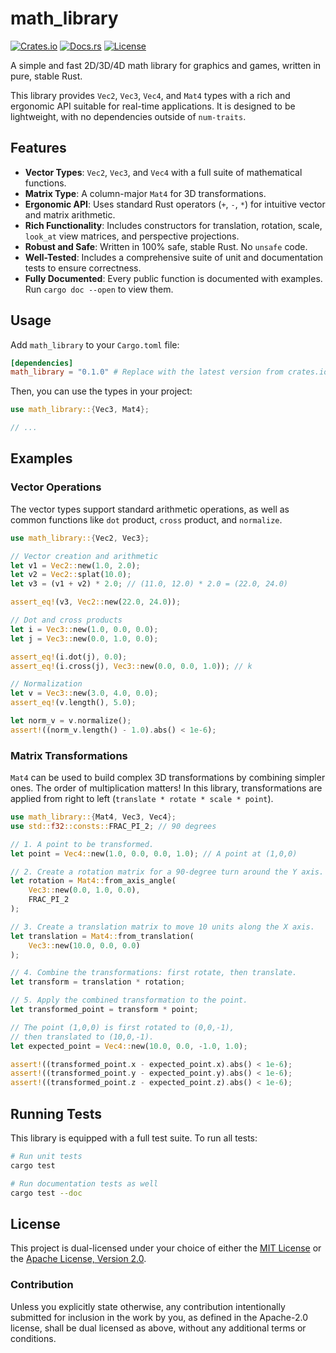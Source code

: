 # math_library

<!-- Badges: Replace placeholders when you publish and set up CI -->
[![Crates.io](https://img.shields.io/crates/v/math_library.svg)](https://crates.io/crates/math_library)
[![Docs.rs](https://docs.rs/math_library/badge.svg)](https://docs.rs/math_library)
[![License](https://img.shields.io/badge/license-MIT%2FApache--2.0-blue.svg)](#license)
<!--
[![CI](https://github.com/willmccallion/math_library/actions/workflows/ci.yml/badge.svg)](https://github.com/willmccallion/math_library/actions/workflows/ci.yml)
-->

A simple and fast 2D/3D/4D math library for graphics and games, written in pure, stable Rust.

This library provides `Vec2`, `Vec3`, `Vec4`, and `Mat4` types with a rich and ergonomic API suitable for real-time applications. It is designed to be lightweight, with no dependencies outside of `num-traits`.

## Features

-   **Vector Types**: `Vec2`, `Vec3`, and `Vec4` with a full suite of mathematical functions.
-   **Matrix Type**: A column-major `Mat4` for 3D transformations.
-   **Ergonomic API**: Uses standard Rust operators (`+`, `-`, `*`) for intuitive vector and matrix arithmetic.
-   **Rich Functionality**: Includes constructors for translation, rotation, scale, `look_at` view matrices, and perspective projections.
-   **Robust and Safe**: Written in 100% safe, stable Rust. No `unsafe` code.
-   **Well-Tested**: Includes a comprehensive suite of unit and documentation tests to ensure correctness.
-   **Fully Documented**: Every public function is documented with examples. Run `cargo doc --open` to view them.

## Usage

Add `math_library` to your `Cargo.toml` file:

```toml
[dependencies]
math_library = "0.1.0" # Replace with the latest version from crates.io
```

Then, you can use the types in your project:

```rust
use math_library::{Vec3, Mat4};

// ...
```

## Examples

### Vector Operations

The vector types support standard arithmetic operations, as well as common functions like `dot` product, `cross` product, and `normalize`.

```rust
use math_library::{Vec2, Vec3};

// Vector creation and arithmetic
let v1 = Vec2::new(1.0, 2.0);
let v2 = Vec2::splat(10.0);
let v3 = (v1 + v2) * 2.0; // (11.0, 12.0) * 2.0 = (22.0, 24.0)

assert_eq!(v3, Vec2::new(22.0, 24.0));

// Dot and cross products
let i = Vec3::new(1.0, 0.0, 0.0);
let j = Vec3::new(0.0, 1.0, 0.0);

assert_eq!(i.dot(j), 0.0);
assert_eq!(i.cross(j), Vec3::new(0.0, 0.0, 1.0)); // k

// Normalization
let v = Vec3::new(3.0, 4.0, 0.0);
assert_eq!(v.length(), 5.0);

let norm_v = v.normalize();
assert!((norm_v.length() - 1.0).abs() < 1e-6);
```

### Matrix Transformations

`Mat4` can be used to build complex 3D transformations by combining simpler ones. The order of multiplication matters! In this library, transformations are applied from right to left (`translate * rotate * scale * point`).

```rust
use math_library::{Mat4, Vec3, Vec4};
use std::f32::consts::FRAC_PI_2; // 90 degrees

// 1. A point to be transformed.
let point = Vec4::new(1.0, 0.0, 0.0, 1.0); // A point at (1,0,0)

// 2. Create a rotation matrix for a 90-degree turn around the Y axis.
let rotation = Mat4::from_axis_angle(
    Vec3::new(0.0, 1.0, 0.0),
    FRAC_PI_2
);

// 3. Create a translation matrix to move 10 units along the X axis.
let translation = Mat4::from_translation(
    Vec3::new(10.0, 0.0, 0.0)
);

// 4. Combine the transformations: first rotate, then translate.
let transform = translation * rotation;

// 5. Apply the combined transformation to the point.
let transformed_point = transform * point;

// The point (1,0,0) is first rotated to (0,0,-1),
// then translated to (10,0,-1).
let expected_point = Vec4::new(10.0, 0.0, -1.0, 1.0);

assert!((transformed_point.x - expected_point.x).abs() < 1e-6);
assert!((transformed_point.y - expected_point.y).abs() < 1e-6);
assert!((transformed_point.z - expected_point.z).abs() < 1e-6);
```

## Running Tests

This library is equipped with a full test suite. To run all tests:

```bash
# Run unit tests
cargo test

# Run documentation tests as well
cargo test --doc
```

## License

This project is dual-licensed under your choice of either the [MIT License](LICENCE-MIT) or the [Apache License, Version 2.0](LICENCE-APACHE).

### Contribution

Unless you explicitly state otherwise, any contribution intentionally submitted for inclusion in the work by you, as defined in the Apache-2.0 license, shall be dual licensed as above, without any additional terms or conditions.
